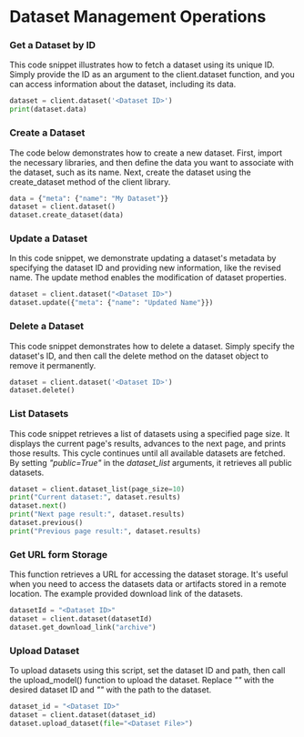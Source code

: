 # Dataset Management Operations

### Get a Dataset by ID

This code snippet illustrates how to fetch a dataset using its unique ID. Simply provide the ID as an argument to the client.dataset function, and you can access information about the dataset, including its data.

```python
dataset = client.dataset('<Dataset ID>')
print(dataset.data)
```

### Create a Dataset

The code below demonstrates how to create a new dataset. First, import the necessary libraries, and then define the data you want to associate with the dataset, such as its name. Next, create the dataset using the create_dataset method of the client library.

```python
data = {"meta": {"name": "My Dataset"}}
dataset = client.dataset()
dataset.create_dataset(data)
```

### Update a Dataset

In this code snippet, we demonstrate updating a dataset's metadata by specifying the dataset ID and providing new information, like the revised name. The update method enables the modification of dataset properties.

```python
dataset = client.dataset("<Dataset ID>")
dataset.update({"meta": {"name": "Updated Name"}})
```

### Delete a Dataset

This code snippet demonstrates how to delete a dataset. Simply specify the dataset's ID, and then call the delete method on the dataset object to remove it permanently.

```python
dataset = client.dataset('<Dataset ID>')
dataset.delete()
```

### List Datasets

This code snippet retrieves a list of datasets using a specified page size. It displays the current page's results, advances to the next page, and prints those results. This cycle continues until all available datasets are fetched. By setting *"public=True"* in the *dataset_list* arguments, it retrieves all public datasets.

```python
dataset = client.dataset_list(page_size=10)
print("Current dataset:", dataset.results)
dataset.next()
print("Next page result:", dataset.results)
dataset.previous()
print("Previous page result:", dataset.results)
```

### Get URL form Storage

This function retrieves a URL for accessing the dataset storage. It's useful when you need to access the datasets data or artifacts stored in a remote location. The example provided download link of the datasets.

```python
datasetId = "<Dataset ID>"
dataset = client.dataset(datasetId)
dataset.get_download_link("archive")
```

### Upload Dataset

To upload datasets using this script, set the dataset ID and path, then call the upload_model() function to upload the dataset. Replace *"<Dataset ID>"* with the desired dataset ID and *"<Dataset File>"* with the path to the dataset.

```python
dataset_id = "<Dataset ID>"
dataset = client.dataset(dataset_id)
dataset.upload_dataset(file="<Dataset File>")
```
